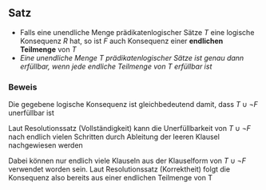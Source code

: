 
## Satz
- Falls eine unendliche Menge prädikatenlogischer Sätze $T$ eine logische Konsequenz $R$ hat, so ist $F$ auch Konsequenz einer **endlichen Teilmenge** von $T$
- *Eine unendliche Menge T prädikatenlogischer Sätze ist genau dann erfüllbar, wenn jede endliche Teilmenge von T erfüllbar ist*

### Beweis
Die gegebene logische Konsequenz ist gleichbedeutend damit, dass $T ∪ {¬F}$
unerfüllbar ist

Laut Resolutionssatz (Vollständigkeit) kann die Unerfüllbarkeit von $T ∪ {¬F}$ nach
endlich vielen Schritten durch Ableitung der leeren Klausel nachgewiesen werden

Dabei können nur endlich viele Klauseln aus der Klauselform von $T ∪ {¬F}$ verwendet
worden sein. Laut Resolutionssatz (Korrektheit) folgt die Konsequenz also bereits aus
einer endlichen Teilmenge von T 